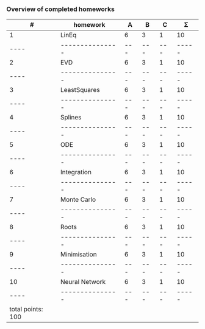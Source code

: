 ### Overview of completed homeworks

| #  | homework      | A | B | C | Σ   |
|----|---------------|---|---|---|-----|
| 1  | LinEq         | 6 | 3 | 1 | 10  |
|----|---------------|---|---|---|-----|
| 2  | EVD           | 6 | 3 | 1 | 10  |
|----|---------------|---|---|---|-----|
| 3  | LeastSquares  | 6 | 3 | 1 | 10  |
|----|---------------|---|---|---|-----|
| 4  | Splines       | 6 | 3 | 1 | 10  |
|----|---------------|---|---|---|-----|
| 5  | ODE           | 6 | 3 | 1 | 10  |
|----|---------------|---|---|---|-----|
| 6  | Integration   | 6 | 3 | 1 | 10  |
|----|---------------|---|---|---|-----|
| 7  | Monte Carlo   | 6 | 3 | 1 | 10  |
|----|---------------|---|---|---|-----|
| 8  | Roots         | 6 | 3 | 1 | 10  |
|----|---------------|---|---|---|-----|
| 9  | Minimisation  | 6 | 3 | 1 | 10  |
|----|---------------|---|---|---|-----|
| 10 | Neural Network| 6 | 3 | 1 | 10  |
|----|---------------|---|---|---|-----|
|                    total points: 100 |

